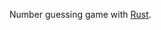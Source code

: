 Number guessing game with [Rust](https://doc.rust-lang.org/book/ch02-00-guessing-game-tutorial.html). 
